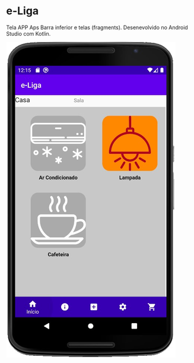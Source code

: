 # e-Liga
Tela APP Aps
Barra inferior e telas (fragments).
Desenevolvido no Android Studio com Kotlin.


![Tela1](tela.jpg)
